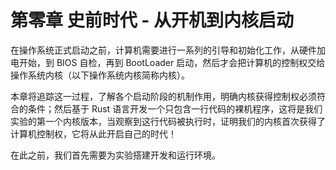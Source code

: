 # 第零章 史前时代 - 从开机到内核启动

在操作系统正式启动之前，计算机需要进行一系列的引导和初始化工作，从硬件加电开始，到 BIOS 自检，再到 BootLoader 启动，然后才会把计算机的控制权交给操作系统内核（以下操作系统内核简称内核）。

本章将追踪这一过程，了解各个启动阶段的机制作用，明确内核获得控制权必须符合的条件；然后基于 Rust 语言开发一个只包含一行代码的裸机程序，这将是我们实验的第一个内核版本，当观察到这行代码被执行时，证明我们的内核首次获得了计算机控制权，它将从此开启自己的时代！

在此之前，我们首先需要为实验搭建开发和运行环境。
